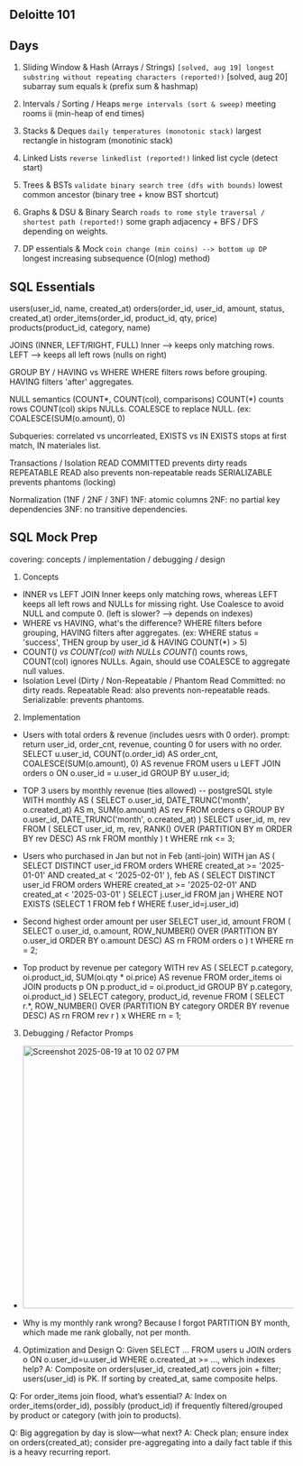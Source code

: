 Deloitte 101
------------------

Days
--
1. Sliding Window & Hash (Arrays / Strings)
` [solved, aug 19] longest substring without repeating characters (reported!)
` [solved, aug 20] subarray sum equals k (prefix sum & hashmap)

3. Intervals / Sorting / Heaps
` merge intervals (sort & sweep)
` meeting rooms ii (min-heap of end times)

5. Stacks & Deques
` daily temperatures (monotonic stack)
` largest rectangle in histogram (monotinic stack)

7. Linked Lists
` reverse linkedlist (reported!)
` linked list cycle (detect start)

9. Trees & BSTs
` validate binary search tree (dfs with bounds)
` lowest common ancestor (binary tree + know BST shortcut)

11. Graphs & DSU & Binary Search
` roads to rome style traversal / shortest path (reported!)
` some graph adjacency + BFS / DFS depending on weights.

13. DP essentials & Mock
` coin change (min coins) --> bottom up DP
` longest increasing subsequence (O(nlog) method)

SQL Essentials
--
users(user_id, name, created_at)
orders(order_id, user_id, amount, status, created_at)
order_items(order_id, product_id, qty, price)
products(product_id, category, name)

JOINS (INNER, LEFT/RIGHT, FULL)
  Inner --> keeps only matching rows. 
  LEFT --> keeps all left rows (nulls on right)

GROUP BY / HAVING vs WHERE 
  WHERE filters rows before grouping. 
  HAVING filters 'after' aggregates. 

NULL semantics (COUNT*, COUNT(col), comparisons) 
  COUNT(*) counts rows
  COUNT(col) skips NULLs. 
  COALESCE to replace NULL. (ex: COALESCE(SUM(o.amount), 0)

Subqueries: correlated vs uncorrleated, EXISTS vs IN 
  EXISTS stops at first match, IN materiales list. 

Transactions / Isolation
  READ COMMITTED prevents dirty reads
  REPEATABLE READ also prevents non-repeatable reads
  SERIALIZABLE prevents phantoms (locking)

Normalization (1NF / 2NF / 3NF)
  1NF: atomic columns
  2NF: no partial key dependencies
  3NF: no transitive dependencies.

SQL Mock Prep
-
covering: concepts / implementation / debugging / design

1. Concepts
- INNER vs LEFT JOIN
  Inner keeps only matching rows, whereas LEFT keeps all left rows and NULLs for missing right. Use Coalesce to avoid NULL and compute 0. (left is slower? --> depends on indexes)
- WHERE vs HAVING, what's the difference?
  WHERE filters before grouping, HAVING filters after aggregates. (ex: WHERE status = 'success', THEN group by user_id & HAVING COUNT(*) > 5)
- COUNT(*) vs COUNT(col) with NULLs
  COUNT(*) counts rows, COUNT(col) ignores NULLs. Again, should use COALESCE to aggregate null values.
- Isolation Level (Dirty / Non-Repeatable / Phantom
  Read Committed: no dirty reads.
  Repeatable Read: also prevents non-repeatable reads.
  Serializable: prevents phantoms.

2. Implementation
- Users with total orders & revenue (includes uesrs with 0 order).
  prompt: return user_id, order_cnt, revenue, counting 0 for users with no order.
SELECT u.user_id,
       COUNT(o.order_id) AS order_cnt,
       COALESCE(SUM(o.amount), 0) AS revenue
FROM users u
LEFT JOIN orders o ON o.user_id = u.user_id
GROUP BY u.user_id;

- TOP 3 users by monthly revenue (ties allowed) -- postgreSQL style
WITH monthly AS (
  SELECT o.user_id,
         DATE_TRUNC('month', o.created_at) AS m,
         SUM(o.amount) AS rev
  FROM orders o
  GROUP BY o.user_id, DATE_TRUNC('month', o.created_at)
)
SELECT user_id, m, rev
FROM (
  SELECT user_id, m, rev,
         RANK() OVER (PARTITION BY m ORDER BY rev DESC) AS rnk
  FROM monthly
) t
WHERE rnk <= 3;

- Users who purchased in Jan but not in Feb (anti-join)
WITH jan AS (
  SELECT DISTINCT user_id FROM orders
  WHERE created_at >= '2025-01-01' AND created_at < '2025-02-01'
),
feb AS (
  SELECT DISTINCT user_id FROM orders
  WHERE created_at >= '2025-02-01' AND created_at < '2025-03-01'
)
SELECT j.user_id
FROM jan j
WHERE NOT EXISTS (SELECT 1 FROM feb f WHERE f.user_id=j.user_id)

- Second highest order amount per user
SELECT user_id, amount
FROM (
  SELECT o.user_id, o.amount,
         ROW_NUMBER() OVER (PARTITION BY o.user_id ORDER BY o.amount DESC) AS rn
  FROM orders o
) t
WHERE rn = 2;

- Top product by revenue per category
WITH rev AS (
  SELECT p.category, oi.product_id, SUM(oi.qty * oi.price) AS revenue
  FROM order_items oi
  JOIN products p ON p.product_id = oi.product_id
  GROUP BY p.category, oi.product_id
)
SELECT category, product_id, revenue
FROM (
  SELECT r.*,
         ROW_NUMBER() OVER (PARTITION BY category ORDER BY revenue DESC) AS rn
  FROM rev r
) x
WHERE rn = 1;

3. Debugging / Refactor Promps
- <img width="670" height="466" alt="Screenshot 2025-08-19 at 10 02 07 PM" src="https://github.com/user-attachments/assets/54303552-0bf4-4e7b-88ea-48d2f244cca3" />

- Why is my monthly rank wrong?
  Because I forgot PARTITION BY month, which made me rank globally, not per month.

4. Optimization and Design
Q: Given SELECT ... FROM users u JOIN orders o ON o.user_id=u.user_id WHERE o.created_at >= ..., which indexes help?
A: Composite on orders(user_id, created_at) covers join + filter; users(user_id) is PK. If sorting by created_at, same composite helps.

Q: For order_items join flood, what’s essential?
A: Index on order_items(order_id), possibly (product_id) if frequently filtered/grouped by product or category (with join to products).

Q: Big aggregation by day is slow—what next?
A: Check plan; ensure index on orders(created_at); consider pre-aggregating into a daily fact table if this is a heavy recurring report.
